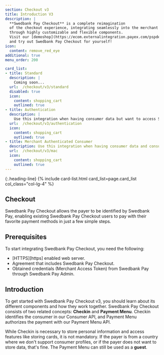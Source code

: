 ```yaml
---
section: Checkout v3
title: Introduction V3
description: |
  **Swedbank Pay Checkout** is a complete reimagination
  of the checkout experience, integrating seamlessly into the merchant website
  through highly customizable and flexible components.
  Visit our [demoshop](https://ecom.externalintegration.payex.com/pspdemoshop)
  and try out Swedbank Pay Checkout for yourself!
icon:
  content: remove_red_eye
additional: true
menu_order: 200

card_list:
- title: Standard
  description: |
    Coming soon...
  url:  /checkout/v3/standard
  disabled: true
  icon:
    content: shopping_cart
    outlined: true
- title: Authentication
  description: |
    Use this integration when having consumer data but want to access Swedbank Pay checkout for easier payment flow for your consumers.
  url:  /checkout/v3/authentication
  icon:
    content: shopping_cart
    outlined: true
- title: Merchant Authenticated Consumer
  description: Use this integration when having consumer data and consumers authenticate on your site, but want to access Swedbank Pay checkout for easier payment flow for your consumers.
  url:  /checkout/v3/mac
  icon:
    content: shopping_cart
    outlined: true
---
```


{:.heading-line}
{% include card-list.html card_list=page.card_list col_class="col-lg-4" %}

[checkout-3-authentication]: /checkout/v3/authentication
[checkout-3-standard]: /checkout/v3/standard
[checkout-3-mac]: /checkout/v3/mac

## Checkout

Swedbank Pay Checkout allows the payer to be identified by Swedbank Pay,
enabling existing Swedbank Pay Checkout users to pay with their favorite payment
methods in just a few simple steps.

## Prerequisites

To start integrating Swedbank Pay Checkout, you need the following:

*   [HTTPS][https] enabled web server.
*   Agreement that includes Swedbank Pay Checkout.
*   Obtained credentials (Merchant Access Token) from Swedbank Pay through
    Swedbank Pay Admin.

## Introduction

To get started with Swedbank Pay Checkout v3, you should learn about its
different components and how they work together. Swedbank Pay Checkout consists
of two related concepts: **Checkin** and **Payment Menu**. Checkin identifies
the consumer in our Consumer API, and Payment Menu authorizes the payment with
our Payment Menu API.

While Checkin is necessary to store personal information and access features
like storing cards, it is not mandatory. If the payer is from a country where we
don't support consumer profiles, or if the payer does not want to store data,
that's fine. The Payment Menu can still be used as a **guest**.
